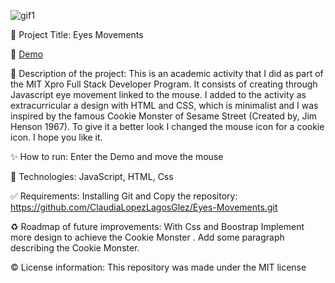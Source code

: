 
![gif1](https://user-images.githubusercontent.com/101289219/170799716-e394f211-5e5a-4e45-8a52-11f03e4c77a4.gif)



📌 Project Title: 
Eyes Movements 

👀 [Demo](https://rawcdn.githack.com/ClaudiaLopezLagosGlez/Eyes-Movements/0aa5e7576c9bb25f2988a8287a4dea60aaf10fd0/index.html) 

🎯 Description of the project:
This is an academic activity that I did as part of the MIT Xpro Full Stack Developer Program. It consists of creating through Javascript eye movement linked to the      mouse. I added to the activity as extracurricular a design with HTML and CSS, which is minimalist and I was inspired by the famous Cookie Monster of Sesame Street     (Created by, Jim Henson 1967). To    give it a better look I changed the mouse icon for a cookie icon. I hope you like it.

✨ How to run: Enter the Demo and move the mouse

🚀 Technologies: JavaScript, HTML, Css 

✅ Requirements: Installing Git and Copy the repository: https://github.com/ClaudiaLopezLagosGlez/Eyes-Movements.git

♻️ Roadmap of future improvements: With Css and Boostrap Implement more design to achieve the Cookie Monster . Add some paragraph describing the Cookie Monster.

©️ License information: This repository was made under the MIT license
 

